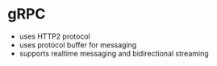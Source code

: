 # gRPC

- uses HTTP2 protocol
- uses protocol buffer for messaging
- supports realtime messaging and bidirectional streaming
